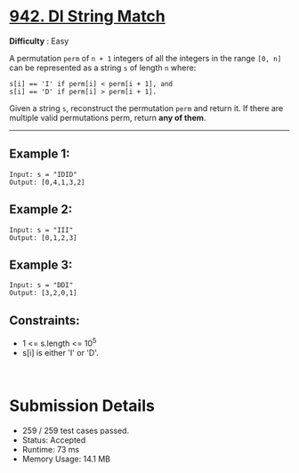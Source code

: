 # [942. DI String Match](https://leetcode.com/problems/di-string-match/)

**Difficulty** : Easy

A permutation ```perm``` of ```n + 1``` integers of all the integers in the range ```[0, n]``` can be represented as a string ```s``` of length ```n``` where:
```
s[i] == 'I' if perm[i] < perm[i + 1], and
s[i] == 'D' if perm[i] > perm[i + 1].
```
Given a string ```s```, reconstruct the permutation ```perm``` and return it. If there are multiple valid permutations perm, return **any of them**.

---
 
## Example 1: 
```
Input: s = "IDID"
Output: [0,4,1,3,2]
```

## Example 2:
```
Input: s = "III"
Output: [0,1,2,3]
```

## Example 3:
```
Input: s = "DDI"
Output: [3,2,0,1]
```
 
## Constraints:

* 1 <= s.length <= 10<sup>5</sup>
* s[i] is either 'I' or 'D'.

<br>

# Submission Details

* 259 / 259 test cases passed.
* Status: Accepted
* Runtime: 73 ms
* Memory Usage: 14.1 MB